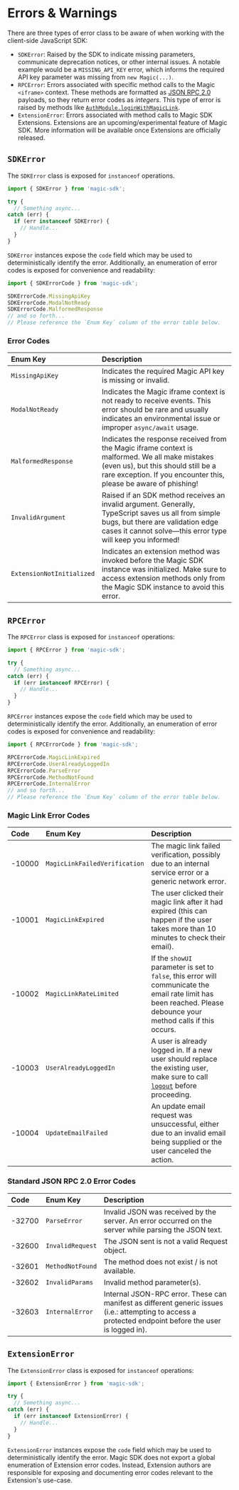 # Errors & Warnings

There are three types of error class to be aware of when working with the client-side JavaScript SDK:

* `SDKError`: Raised by the SDK to indicate missing parameters, communicate deprecation notices, or other internal issues. A notable example would be a `MISSING_API_KEY` error, which informs the required API key parameter was missing from `new Magic(...)`.
* `RPCError`: Errors associated with specific method calls to the Magic `<iframe>` context. These methods are formatted as [JSON RPC 2.0](https://www.jsonrpc.org/specification) payloads, so they return error codes as _integers_. This type of error is raised by methods like [`AuthModule.loginWithMagicLink`](auth-module/login-with-magic-link.md#error-codes).
* `ExtensionError`: Errors associated with method calls to Magic SDK Extensions. Extensions are an upcoming/experimental feature of Magic SDK. More information will be available once Extensions are officially released.

## `SDKError`

The `SDKError` class is exposed for `instanceof` operations.

```typescript
import { SDKError } from 'magic-sdk';

try {
  // Something async...
catch (err) {
  if (err instanceof SDKError) {
    // Handle...
  }
}
```

`SDKError` instances expose the `code` field which may be used to deterministically identify the error. Additionally, an enumeration of error codes is exposed for convenience and readability:

```typescript
import { SDKErrorCode } from 'magic-sdk';

SDKErrorCode.MissingApiKey
SDKErrorCode.ModalNotReady
SDKErrorCode.MalformedResponse
// and so forth...
// Please reference the `Enum Key` column of the error table below.
```

### Error Codes

| Enum Key | Description |
| :--- | :--- |
| `MissingApiKey` | Indicates the required Magic API key is missing or invalid. |
| `ModalNotReady` | Indicates the Magic iframe context is not ready to receive events. This error should be rare and usually indicates an environmental issue or improper `async/await` usage. |
| `MalformedResponse` | Indicates the response received from the Magic iframe context is malformed. We all make mistakes \(even us\), but this should still be a rare exception. If you encounter this, please be aware of phishing! |
| `InvalidArgument` | Raised if an SDK method receives an invalid argument. Generally, TypeScript saves us all from simple bugs, but there are validation edge cases it cannot solve—this error type will keep you informed! |
| `ExtensionNotInitialized` | Indicates an extension method was invoked before the Magic SDK instance was initialized. Make sure to access extension methods only from the Magic SDK instance to avoid this error. |

## `RPCError`

The `RPCError` class is exposed for `instanceof` operations:

```typescript
import { RPCError } from 'magic-sdk';

try {
  // Something async...
catch (err) {
  if (err instanceof RPCError) {
    // Handle...
  }
}
```

`RPCError` instances expose the `code` field which may be used to deterministically identify the error. Additionally, an enumeration of error codes is exposed for convenience and readability:

```typescript
import { RPCErrorCode } from 'magic-sdk';

RPCErrorCode.MagicLinkExpired
RPCErrorCode.UserAlreadyLoggedIn
RPCErrorCode.ParseError
RPCErrorCode.MethodNotFound
RPCErrorCode.InternalError
// and so forth...
// Please reference the `Enum Key` column of the error table below.
```

### Magic Link Error Codes

| Code | Enum Key | Description |
| :--- | :--- | :--- |
| -10000 | `MagicLinkFailedVerification` | The magic link failed verification, possibly due to an internal service error or a generic network error. |
| -10001 | `MagicLinkExpired` | The user clicked their magic link after it had expired \(this can happen if the user takes more than 10 minutes to check their email\). |
| -10002 | `MagicLinkRateLimited` | If the `showUI` parameter is set to `false`, this error will communicate the email rate limit has been reached. Please debounce your method calls if this occurs. |
| -10003 | `UserAlreadyLoggedIn` | A user is already logged in. If a new user should replace the existing user, make sure to call [`logout`](user-module/logout.md) before proceeding. |
| -10004 | `UpdateEmailFailed` | An update email request was unsuccessful, either due to an invalid email being supplied or the user canceled the action. |

### Standard JSON RPC 2.0 Error Codes

| Code | Enum Key | Description |
| :--- | :--- | :--- |
| -32700 | `ParseError` | Invalid JSON was received by the server. An error occurred on the server while parsing the JSON text. |
| -32600 | `InvalidRequest` | The JSON sent is not a valid Request object. |
| -32601 | `MethodNotFound` | The method does not exist / is not available. |
| -32602 | `InvalidParams` | Invalid method parameter\(s\). |
| -32603 | `InternalError` | Internal JSON-RPC error. These can manifest as different generic issues \(i.e.: attempting to access a protected endpoint before the user is logged in\). |

## `ExtensionError`

The `ExtensionError` class is exposed for `instanceof` operations:

```typescript
import { ExtensionError } from 'magic-sdk';

try {
  // Something async...
catch (err) {
  if (err instanceof ExtensionError) {
    // Handle...
  }
}
```

`ExtensionError` instances expose the `code` field which may be used to deterministically identify the error. Magic SDK does not export a global enumeration of Extension error codes. Instead, Extension authors are responsible for exposing and documenting error codes relevant to the Extension's use-case.

